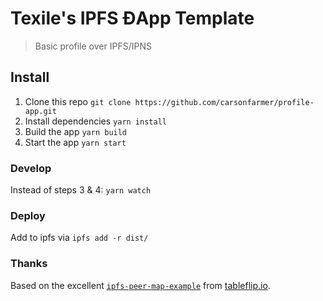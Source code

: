 # Texile's IPFS ĐApp Template

> Basic profile over IPFS/IPNS

## Install

1. Clone this repo `git clone https://github.com/carsonfarmer/profile-app.git`
2. Install dependencies `yarn install`
3. Build the app `yarn build`
4. Start the app `yarn start`

### Develop

Instead of steps 3 & 4: `yarn watch`

### Deploy

Add to ipfs via `ipfs add -r dist/`

### Thanks

Based on the excellent [`ipfs-peer-map-example`](https://github.com/tableflip/ipfs-peer-map-example) from [tableflip.io](https://tableflip.io).

